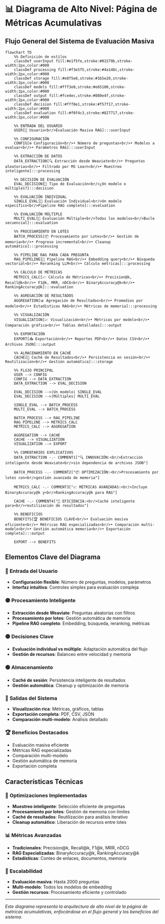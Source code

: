 # 📊 Diagrama de Alto Nivel: Página de Métricas Acumulativas
## Flujo General del Sistema de Evaluación Masiva

```mermaid
flowchart TD
    %% Definición de estilos
    classDef userInput fill:#e1f5fe,stroke:#01579b,stroke-width:2px,color:#000
    classDef processing fill:#f3e5f5,stroke:#4a148c,stroke-width:2px,color:#000
    classDef storage fill:#e8f5e8,stroke:#1b5e20,stroke-width:2px,color:#000
    classDef models fill:#fff3e0,stroke:#e65100,stroke-width:2px,color:#000
    classDef output fill:#fce4ec,stroke:#880e4f,stroke-width:2px,color:#000
    classDef decision fill:#fff8e1,stroke:#f57f17,stroke-width:2px,color:#000
    classDef evaluation fill:#f0f4c3,stroke:#827717,stroke-width:2px,color:#000
    
    %% ENTRADA DEL USUARIO
    USER[👤 Usuario<br/>Evaluación Masiva RAG]:::userInput
    
    %% CONFIGURACIÓN
    CONFIG[⚙️ Configuración<br/>• Número de preguntas<br/>• Modelos a evaluar<br/>• Parámetros RAG]:::userInput
    
    %% EXTRACCIÓN DE DATOS
    DATA_EXTRACTION[🔍 Extracción desde Weaviate<br/>• Preguntas aleatorias<br/>• Filtrado por MS Learn<br/>• Muestreo inteligente]:::processing
    
    %% DECISIÓN DE EVALUACIÓN
    EVAL_DECISION{🎯 Tipo de Evaluación<br/>¿Un modelo o múltiples?}:::decision
    
    %% EVALUACIÓN INDIVIDUAL
    SINGLE_EVAL[🔧 Evaluación Individual<br/>Un modelo específico<br/>Pipeline RAG completo]:::evaluation
    
    %% EVALUACIÓN MÚLTIPLE
    MULTI_EVAL[🔄 Evaluación Múltiple<br/>Todos los modelos<br/>Bucle secuencial]:::evaluation
    
    %% PROCESAMIENTO EN LOTES
    BATCH_PROCESS[📦 Procesamiento por Lotes<br/>• Gestión de memoria<br/>• Progreso incremental<br/>• Cleanup automático]:::processing
    
    %% PIPELINE RAG PARA CADA PREGUNTA
    RAG_PIPELINE[🤖 Pipeline RAG<br/>• Embedding query<br/>• Búsqueda vectorial<br/>• Reranking LLM<br/>• Cálculo métricas]:::processing
    
    %% CÁLCULO DE MÉTRICAS
    METRICS_CALC[📈 Cálculo de Métricas<br/>• Precision@k, Recall@k<br/>• F1@k, MRR, nDCG<br/>• BinaryAccuracy@k<br/>• RankingAccuracy@k]:::evaluation
    
    %% AGREGACIÓN DE RESULTADOS
    AGGREGATION[📊 Agregación de Resultados<br/>• Promedios por modelo<br/>• Estadísticas RAG<br/>• Métricas de memoria]:::processing
    
    %% VISUALIZACIÓN
    VISUALIZATION[📈 Visualización<br/>• Métricas por modelo<br/>• Comparación gráfica<br/>• Tablas detalladas]:::output
    
    %% EXPORTACIÓN
    EXPORT[📥 Exportación<br/>• Reportes PDF<br/>• Datos CSV<br/>• Archivos JSON]:::output
    
    %% ALMACENAMIENTO EN CACHÉ
    CACHE[💾 Caché de Resultados<br/>• Persistencia en sesión<br/>• Reutilización<br/>• Gestión automática]:::storage
    
    %% FLUJO PRINCIPAL
    USER --> CONFIG
    CONFIG --> DATA_EXTRACTION
    DATA_EXTRACTION --> EVAL_DECISION
    
    EVAL_DECISION -->|Un modelo| SINGLE_EVAL
    EVAL_DECISION -->|Múltiples| MULTI_EVAL
    
    SINGLE_EVAL --> BATCH_PROCESS
    MULTI_EVAL --> BATCH_PROCESS
    
    BATCH_PROCESS --> RAG_PIPELINE
    RAG_PIPELINE --> METRICS_CALC
    METRICS_CALC --> AGGREGATION
    
    AGGREGATION --> CACHE
    CACHE --> VISUALIZATION
    VISUALIZATION --> EXPORT
    
    %% COMENTARIOS EXPLICATIVOS
    DATA_EXTRACTION -.- COMMENT1["🔍 INNOVACIÓN:<br/>Extracción inteligente desde Weaviate<br/>sin dependencia de archivos JSON"]
    
    BATCH_PROCESS -.- COMMENT2["📦 OPTIMIZACIÓN:<br/>Procesamiento por lotes con<br/>gestión avanzada de memoria"]
    
    METRICS_CALC -.- COMMENT3["📈 MÉTRICAS AVANZADAS:<br/>Incluye BinaryAccuracy@k y<br/>RankingAccuracy@k para RAG"]
    
    CACHE -.- COMMENT4["💾 EFICIENCIA:<br/>Caché inteligente para<br/>reutilización de resultados"]
    
    %% BENEFICIOS
    BENEFITS[🏆 BENEFICIOS CLAVE<br/>• Evaluación masiva eficiente<br/>• Métricas RAG especializadas<br/>• Comparación multi-modelo<br/>• Gestión automática memoria<br/>• Exportación completa]:::output
    
    EXPORT --> BENEFITS
```

## Elementos Clave del Diagrama

### 🔵 **Entrada del Usuario**
- **Configuración flexible**: Número de preguntas, modelos, parámetros
- **Interfaz intuitiva**: Controles simples para evaluación compleja

### 🟣 **Procesamiento Inteligente**
- **Extracción desde Weaviate**: Preguntas aleatorias con filtros
- **Procesamiento por lotes**: Gestión automática de memoria
- **Pipeline RAG completo**: Embedding, búsqueda, reranking, métricas

### 🟡 **Decisiones Clave**
- **Evaluación individual vs múltiple**: Adaptación automática del flujo
- **Gestión de recursos**: Balanceo entre velocidad y memoria

### 🟢 **Almacenamiento**
- **Caché de sesión**: Persistencia inteligente de resultados
- **Gestión automática**: Cleanup y optimización de memoria

### 🔴 **Salidas del Sistema**
- **Visualización rica**: Métricas, gráficos, tablas
- **Exportación completa**: PDF, CSV, JSON
- **Comparación multi-modelo**: Análisis detallado

### 🏆 **Beneficios Destacados**
- Evaluación masiva eficiente
- Métricas RAG especializadas
- Comparación multi-modelo
- Gestión automática de memoria
- Exportación completa

## Características Técnicas

### 🔧 **Optimizaciones Implementadas**
- **Muestreo inteligente**: Selección eficiente de preguntas
- **Procesamiento por lotes**: Gestión de memoria con límites
- **Caché de resultados**: Reutilización para análisis iterativo
- **Cleanup automático**: Liberación de recursos entre lotes

### 📊 **Métricas Avanzadas**
- **Tradicionales**: Precision@k, Recall@k, F1@k, MRR, nDCG
- **RAG Especializadas**: BinaryAccuracy@k, RankingAccuracy@k
- **Estadísticas**: Conteo de enlaces, documentos, memoria

### 🚀 **Escalabilidad**
- **Evaluación masiva**: Hasta 2000 preguntas
- **Multi-modelo**: Todos los modelos de embedding
- **Gestión recursos**: Procesamiento eficiente y controlado

---

*Este diagrama representa la arquitectura de alto nivel de la página de métricas acumulativas, enfocándose en el flujo general y los beneficios del sistema.*